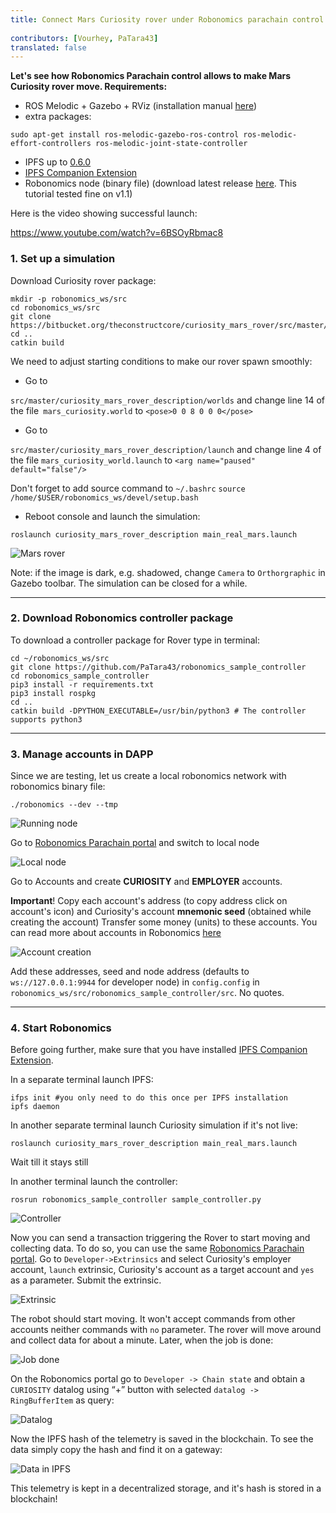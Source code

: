 ```yaml
---
title: Connect Mars Curiosity rover under Robonomics parachain control 
 
contributors: [Vourhey, PaTara43]
translated: false
---
```


**Let's see how Robonomics Parachain control allows to make Mars Curiosity rover move. Requirements:**
- ROS Melodic + Gazebo + RViz (installation manual [here](http://wiki.ros.org/melodic/Installation))
- extra packages:
```shell
sudo apt-get install ros-melodic-gazebo-ros-control ros-melodic-effort-controllers ros-melodic-joint-state-controller
```
- IPFS up to [0.6.0](https://dist.ipfs.io/go-ipfs/v0.6.0/go-ipfs_v0.6.0_linux-386.tar.gz)
- [IPFS Companion Extension](https://github.com/ipfs/ipfs-companion)
- Robonomics node (binary file) (download latest release [here](https://github.com/airalab/robonomics/releases). This tutorial tested fine on v1.1)

Here is the video showing successful launch:

https://www.youtube.com/watch?v=6BSOyRbmac8

### 1. Set up a simulation
Download Curiosity rover package:
```shell
mkdir -p robonomics_ws/src
cd robonomics_ws/src
git clone https://bitbucket.org/theconstructcore/curiosity_mars_rover/src/master/
cd ..
catkin build
```
We need to adjust starting conditions to make our rover spawn smoothly:
- Go to

`src/master/curiosity_mars_rover_description/worlds` and change line 14 of the file` mars_curiosity.world` to 
`<pose>0 0 8 0 0 0</pose>`

- Go to

`src/master/curiosity_mars_rover_description/launch` and change line 4 of the file `mars_curiosity_world.launch` to 
`<arg name="paused" default="false"/>`

Don't forget to add source command to `~/.bashrc`
`source /home/$USER/robonomics_ws/devel/setup.bash`


- Reboot console and launch the simulation:

```shell
roslaunch curiosity_mars_rover_description main_real_mars.launch
```
![Mars rover](../images/curiosity-demo/rover.jpg?raw=true "Mars rover")

Note: if the image is dark, e.g. shadowed, change `Camera` to `Orthorgraphic` in Gazebo toolbar.
The simulation can be closed for a while.

------------

### 2. Download Robonomics controller package
To download a controller package for Rover type in terminal:
```shell
cd ~/robonomics_ws/src
git clone https://github.com/PaTara43/robonomics_sample_controller
cd robonomics_sample_controller
pip3 install -r requirements.txt
pip3 install rospkg
cd ..
catkin build -DPYTHON_EXECUTABLE=/usr/bin/python3 # The controller supports python3
```

------------

### 3. Manage accounts in DAPP
Since we are testing, let us create a local robonomics network with robonomics binary file:
```shell
./robonomics --dev --tmp
```

![Running node](../images/curiosity-demo/robonomics.jpg?raw=true "Running node")


Go to [Robonomics Parachain portal](https://polkadot.js.org/apps/?rpc=wss%3A%2F%2Fkusama.rpc.robonomics.network%2F#/) and switch to local node 

![Local node](../images/curiosity-demo/local_node.jpg?raw=true "Local node")


Go to Accounts and create **CURIOSITY** and **EMPLOYER** accounts.

**Important**! Copy each account's address (to copy address click on account's icon) and Curiosity's account **mnemonic seed** (obtained while creating the account)
Transfer some money (units) to these accounts. You can read more about accounts in Robonomics [here](https://wiki.robonomics.network/docs/en/create-account-in-dapp/)

![Account creation](../images/curiosity-demo/account_creation.jpg?raw=true "Account creation")


Add these addresses, seed and node address (defaults to `ws://127.0.0.1:9944` for developer node) in `config.config` in `robonomics_ws/src/robonomics_sample_controller/src`. No quotes.

------------


### 4. Start Robonomics

Before going further, make sure that you have installed [IPFS Companion Extension](https://github.com/ipfs/ipfs-companion).

In a separate terminal launch IPFS:
```shell
ifps init #you only need to do this once per IPFS installation
ipfs daemon
```

In another separate terminal launch Curiosity simulation if it's not live:
```shell
roslaunch curiosity_mars_rover_description main_real_mars.launch
```
Wait till it stays still

In another terminal launch the controller:
```shell
rosrun robonomics_sample_controller sample_controller.py
```
![Controller](../images/curiosity-demo/controller.jpg?raw=true "Controller")


Now you can send a transaction triggering the Rover to start moving and collecting data. To do so, you can use the same [Robonomics Parachain portal](https://polkadot.js.org/apps/?rpc=wss%3A%2F%2Fkusama.rpc.robonomics.network%2F#/).
Go to `Developer->Extrinsics` and select Curiosity's employer account, `launch` extrinsic, Curiosity's account as a target account and `yes` as a parameter.
Submit the extrinsic.

![Extrinsic](../images/curiosity-demo/extrinsic.jpg?raw=true "Extrinsic")


The robot should start moving. It won't accept commands from other accounts neither commands with `no` parameter. The rover will move around and collect data for about a minute.
Later, when the job is done:

![Job done](../images/curiosity-demo/job_done.jpg?raw=true "Job done")


On the Robonomics portal go to `Developer -> Chain state` and obtain a `CURIOSITY` datalog using “+” button with selected `datalog -> RingBufferItem` as query: 

![Datalog](../images/curiosity-demo/datalog.jpg?raw=true "Datalog")

Now the IPFS hash of the telemetry is saved in the blockchain. To see the data simply copy the hash and find it on a gateway:

![Data in IPFS](../images/curiosity-demo/data_in_ipfs.jpg?raw=true "Data in IPFS")


This telemetry is kept in a decentralized storage, and it's hash is stored in a blockchain!

